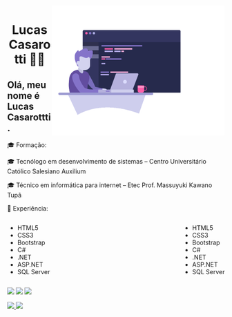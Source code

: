 

<img src="https://github.com/Lucas-Casarotti/Lucas-Casarotti/blob/main/ilustration.png" min-width="400" max-width="400" width="400" align="right" alt="Lucas Casarotti">
<h1 align="center">Lucas Casarotti 👨‍💻</h1>
<h2>Olá, meu nome é Lucas Casarottti.</h2>
<p>🎓 Formação: </p>
<p>🎓 Tecnólogo em desenvolvimento de sistemas – Centro Universitário Católico Salesiano Auxilium </p>
<p>🎓 Técnico em informática para internet – Etec Prof. Massuyuki Kawano Tupã</p> 
<p>🚀 Experiência:</p>
<div style="display:flex; Justify-content:space-between">
  <div>
    <ul>
    <li>HTML5</li>
    <li>CSS3</li>
    <li>Bootstrap</li>
    <li>C#</li>
    <li>.NET</li>
    <li>ASP.NET</li>
    <li>SQL Server</li>
  </ul>
  </div>
  <div>
    <ul>
    <li>HTML5</li>
    <li>CSS3</li>
    <li>Bootstrap</li>
    <li>C#</li>
    <li>.NET</li>
    <li>ASP.NET</li>
    <li>SQL Server</li>
  </ul>
  </div>
</div>
<p align="left">
  <a href="https://www.linkedin.com/in/lucas-casarotti-655680172/:" alt="Linkedin">
  <img src="https://img.shields.io/badge/-Linkedin-0e76a8?style=for-the-badge&logo=Linkedin&logoColor=white&link=https://www.linkedin.com/in/lucas-casarotti-655680172/" /></a>
  <a href="https://www.instagram.com/lucas_casarotti/" alt="Instagram">
  <img src="https://img.shields.io/badge/-Instagram-DF0174?style=for-the-badge&logo=instagram&logoColor=white&link=https://www.instagram.com/lucas_casarotti/"/></a>
  <a href="https://www.facebook.com/lucas.casarotti.1/" alt="Facebook">
  <img src="https://img.shields.io/badge/-Facebook-3b5998?style=for-the-badge&logo=facebook&logoColor=white&link=https://www.facebook.com/lucas.casarotti.1/"/></a>
</p>  
<div>
  <a href="https://github.com/Lucas-Casarotti">
  <img height="180em" src="https://github-readme-stats.vercel.app/api?username=Lucas-Casarotti&show_icons=true&theme=dark&include_all_commits=true&count_private=true"/>
  <img height="180em" src="https://github-readme-stats.vercel.app/api/top-langs/?username=Lucas-Casarotti&layout=compact&langs_count=7&theme=dark"/>
</div>

